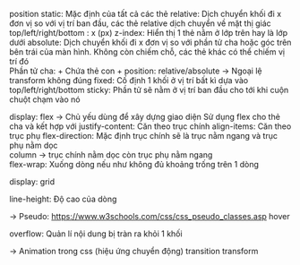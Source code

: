 position
    static: Mặc định của tất cả các thẻ 
    relative: Dịch chuyển khối đi x đơn vị so với vị trí ban đầu, các thẻ relative dịch chuyển về mặt thị giác   
        top/left/right/bottom : x (px) 
        z-index: Hiển thị 1 thẻ nằm ở lớp trên hay là lớp dưới
    absolute: Dịch chuyển khối đi x đơn vị so với phần tử cha hoặc góc trên bên trái của màn hình. Không còn chiếm chỗ, các thẻ khác có thể chiếm vị trí đó   
        Phần tử cha: 
            + Chứa thẻ con 
            + position: relative/absolute
        -> Ngoại lệ transform không đúng 
    fixed: Cố định 1 khối ở vị trí bất kì dựa vào top/left/right/bottom 
    sticky: Phần tử sẽ nằm ở vị trí ban đầu cho tới khi cuộn chuột chạm vào nó 


display: flex -> Chủ yếu dùng để xây dựng giao diện 
    Sử dụng flex cho thẻ cha và kết hợp với 
        justify-content: Căn theo trục chính 
        align-items: Căn theo trục phụ 
    flex-direction:
        Mặc định trục chính sẽ là trục nằm ngang và trục phụ nằm dọc  
        column -> trục chính nằm dọc còn trục phụ nằm ngang    
    flex-wrap: Xuống dòng nếu như không đủ khoảng trống trên 1 dòng  


display: grid 


line-height: Độ cao của dòng 

-> Pseudo: https://www.w3schools.com/css/css_pseudo_classes.asp
hover


overflow: Quản lí nội dung bị tràn ra khỏi 1 khối 


-> Animation trong css (hiệu ứng chuyển động) 
transition 
transform 



